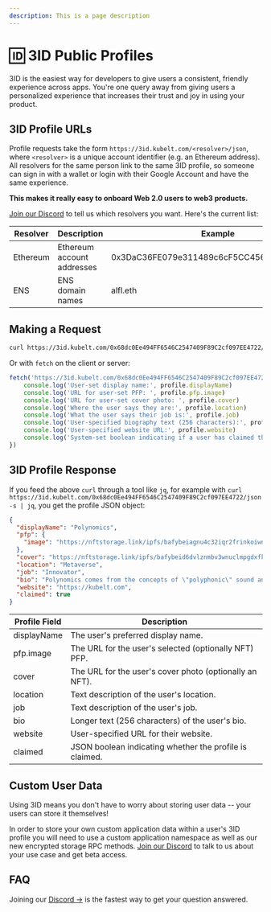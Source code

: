 ```yaml
---
description: This is a page description
---
```


# 🆔 3ID Public Profiles

3ID is the easiest way for developers to give users a consistent, friendly experience across apps. You're one query away from giving users a personalized experience that increases their trust and joy in using your product.

## 3ID Profile URLs

Profile requests take the form `https://3id.kubelt.com/<resolver>/json`, where `<resolver>` is a unique account identifier (e.g. an Ethereum address). All resolvers for the same person link to the same 3ID profile, so someone can sign in with a wallet or login with their Google Account and have the same experience.

**This makes it really easy to onboard Web 2.0 users to web3 products.**

[Join our Discord](https://discord.gg/UgwAsJf6C5) to tell us which resolvers you want. Here's the current list:

| Resolver | Description                | Example                                    | Status |
| -------- | -------------------------- | ------------------------------------------ | ------ |
| Ethereum | Ethereum account addresses | 0x3DaC36FE079e311489c6cF5CC456a6f38FE01A52 | Live   |
| ENS      | ENS domain names           | alfl.eth                                   | Live   |

## Making a Request

```bash
curl https://3id.kubelt.com/0x68dc0Ee494FF6546C2547409F89C2cf097EE4722/json
```

Or with `fetch` on the client or server:

```javascript
fetch('https://3id.kubelt.com/0x68dc0Ee494FF6546C2547409F89C2cf097EE4722/json').then(p => p.json()).then(profile => {
	console.log('User-set display name:', profile.displayName)
	console.log('URL for user-set PFP: ', profile.pfp.image)
	console.log('URL for user-set cover photo: ', profile.cover)
	console.log('Where the user says they are:', profile.location)
	console.log('What the user says their job is:', profile.job)
	console.log('User-specified biography text (256 characters):', profile.bio)
	console.log('User-specified website URL:', profile.website)
	console.log('System-set boolean indicating if a user has claimed this profile:', profile.claimed)
})
```

## 3ID Profile Response

If you feed the above `curl` through a tool like `jq`, for example with `curl https://3id.kubelt.com/0x68dc0Ee494FF6546C2547409F89C2cf097EE4722/json -s | jq`, you get the profile JSON object:

```json
{
  "displayName": "Polynomics",
  "pfp": {
    "image": "https://nftstorage.link/ipfs/bafybeiagnu4c32iqr2frinkoiwngzdkk24f4b2ivdwvqldfxnqfhpepdty/threeid.png"
  },
  "cover": "https://nftstorage.link/ipfs/bafybeid6dvlznmbv3wnuclmpgdxfkyzea65yve2gpjebj2eamlb2bifsoq/cover.png",
  "location": "Metaverse",
  "job": "Innovator",
  "bio": "Polynomics comes from the concepts of \"polyphonic\" sound and \"nomic\" games (see: https://en.wikipedia.org/wiki/Nomic), meaning something like \"many games with negotiable rules\".",
  "website": "https://kubelt.com",
  "claimed": true
}
```

| Profile Field | Description                                             |
| ------------- | ------------------------------------------------------- |
| displayName   | The user's preferred display name.                      |
| pfp.image     | The URL for the user's selected (optionally NFT) PFP.   |
| cover         | The URL for the user's cover photo (optionally an NFT). |
| location      | Text description of the user's location.                |
| job           | Text description of the user's job.                     |
| bio           | Longer text (256 characters) of the user's bio.         |
| website       | User-specified URL for their website.                   |
| claimed       | JSON boolean indicating whether the profile is claimed. |

## Custom User Data

Using 3ID means you don't have to worry about storing user data -- your users can store it themselves!

In order to store your own custom application data within a user's 3ID profile you will need to use a custom application namespace as well as our new encrypted storage RPC methods. [Join our Discord](https://discord.gg/UgwAsJf6C5) to talk to us about your use case and get beta access.

## FAQ

Joining our [Discord →](https://discord.gg/UgwAsJf6C5) is the fastest way to get your question answered.
